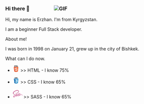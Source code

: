 ### Hi there 👋  <img align="right" alt="GIF" src="https://i.ibb.co/xYMgcRn/Whats-App-Image-2021-06-28-at-20-26-36.jpg" width="350" />

Hi, my name is Erzhan. I'm from Kyrgyzstan.

I am a beginner Full Stack developer.

About me!

I was born in 1998 on January 21, grew up in the city of Bishkek.

What can I do now.

- <code><img height="20" src="https://raw.githubusercontent.com/github/explore/80688e429a7d4ef2fca1e82350fe8e3517d3494d/topics/html/html.png"></code> >> HTML - I know 75%

- <code><img height="20" src="https://raw.githubusercontent.com/github/explore/80688e429a7d4ef2fca1e82350fe8e3517d3494d/topics/css/css.png"></code> >> CSS - I know 65%

- <code><img height="30" src="https://raw.githubusercontent.com/github/explore/80688e429a7d4ef2fca1e82350fe8e3517d3494d/topics/sass/sass.png"></code> >> SASS - I know 65%






<!--
**Erzhan2101/Erzhan2101** is a ✨ _special_ ✨ repository because its `README.md` (this file) appears on your GitHub profile.

Here are some ideas to get you started:

- 🔭 I’m currently working on ...
- 🌱 I’m currently learning ...
- 👯 I’m looking to collaborate on ...
- 🤔 I’m looking for help with ...
- 💬 Ask me about ...
- 📫 How to reach me: ...
- 😄 Pronouns: ...
- ⚡ Fun fact: ...
-->
